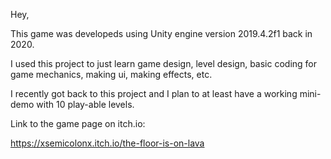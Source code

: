 Hey,

This game was developeds using Unity engine version 2019.4.2f1 back in 2020.

I used this project to just learn game design, level design, basic coding for game mechanics, making ui, making effects, etc.

I recently got back to this project and I plan to at least have a working mini-demo with 10 play-able levels.

Link to the game page on itch.io:

https://xsemicolonx.itch.io/the-floor-is-on-lava
